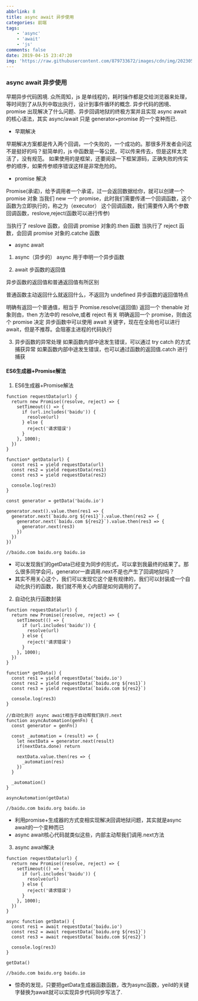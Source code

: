```yaml
---
abbrlink: 8
title: async await 异步使用
categories: 前端
tags:
    - 'async'
    - 'await'
    - 'js'
comments: false
date: 2019-04-15 23:47:20
img: 'https://raw.githubusercontent.com/879733672/images/cdn/img/202305061524161.png'
---
```


### async await 异步使用

早期异步代码困境. 众所周知，js 是单线程的，耗时操作都是交给浏览器来处理，等时间到了从队列中取出执行，设计到事件循环的概念. 异步代码的困境、promise 出现解决了什么问题、异步回调地狱的终极方案并且实现 async await 的核心语法，其实 async/await 只是 generator+promise 的一个变种而已.

-   早期解决

早期解决方案都是传入两个回调，一个失败的，一个成功的。那很多开发者会问这不是挺好的吗？挺简单的，js 中函数是一等公民，可以传来传去，但是这样太灵活了，没有规范。
如果使用的是框架，还要阅读一下框架源码，正确失败的传实参的顺序，如果传参顺序错误这样是非常危险的。

-   promise 解决

Promise(承诺)，给予调用者一个承诺，过一会返回数据给你，就可以创建一个 promise 对象
当我们 new 一个 promise，此时我们需要传递一个回调函数，这个函数为立即执行的，称之为（executor）
这个回调函数，我们需要传入两个参数回调函数，reslove,reject(函数可以进行传参)

当执行了 reslove 函数，会回调 promise 对象的.then 函数
当执行了 reject 函数，会回调 promise 对象的.catche 函数

-   async await

1. async（异步的）
   async 用于申明一个异步函数

2. await 步函数的返回值

异步函数的返回值和普通返回值有所区别

普通函数主动返回什么就返回什么，不返回为 undefined
异步函数的返回值特点

明确有返回一个普通值，相当于 Promise.resolve(返回值)
返回一个 thenable 对象则由，then 方法中的 resolve,或者 reject 有关
明确返回一个 promise，则由这个 promise 决定
异步函数中可以使用 await 关键字，现在在全局也可以进行 await，但是不推荐。会阻塞主进程的代码执行

3. 异步函数的异常处理
   如果函数内部中途发生错误，可以通过 try catch 的方式捕获异常
   如果函数内部中途发生错误，也可以通过函数的返回值.catch 进行捕获

#### ES6生成器+Promise解法
1. ES6生成器+Promise解法
```
function requestData(url) {
  return new Promise((resolve, reject) => {
    setTimeout(() => {
      if (url.includes('baidu')) {
        resolve(url)
      } else {
        reject('请求错误')
      }
    }, 1000);
  })
}

function* getData(url) {
  const res1 = yield requestData(url)
  const res2 = yield requestData(res1)
  const res3 = yield requestData(res2)

  console.log(res3)
}

const generator = getData('baidu.io')

generator.next().value.then(res1 => {
  generator.next(`baidu.org ${res1}`).value.then(res2 => {
    generator.next(`baidu.com ${res2}`).value.then(res3 => {
      generator.next(res3)
    })
  })
})

//baidu.com baidu.org baidu.io
```
* 可以发现我们的getData已经变为同步的形式，可以拿到我最终的结果了。那么很多同学会问，generator一直调用.next不是也产生了回调地狱吗？
* 其实不用关心这个，我们可以发现它这个是有规律的，我们可以封装成一个自动化执行的函数，我们就不用关心内部是如何调用的了。

2. 自动化执行函数封装
```
function requestData(url) {
  return new Promise((resolve, reject) => {
    setTimeout(() => {
      if (url.includes('baidu')) {
        resolve(url)
      } else {
        reject('请求错误')
      }
    }, 1000);
  })
}

function* getData() {
  const res1 = yield requestData('baidu.io')
  const res2 = yield requestData(`baidu.org ${res1}`)
  const res3 = yield requestData(`baidu.com ${res2}`)

  console.log(res3)
}

//自动化执行 async await相当于自动帮我们执行.next
function asyncAutomation(genFn) {
  const generator = genFn()

  const _automation = (result) => {
    let nextData = generator.next(result)
    if(nextData.done) return

    nextData.value.then(res => {
      _automation(res)
    })
  }

  _automation()
}

asyncAutomation(getData)

//baidu.com baidu.org baidu.io
```
* 利用promise+生成器的方式变相实现解决回调地狱问题，其实就是async await的一个变种而已
* async await核心代码就类似这些，内部主动帮我们调用.next方法

3. async await解决
```
function requestData(url) {
  return new Promise((resolve, reject) => {
    setTimeout(() => {
      if (url.includes('baidu')) {
        resolve(url)
      } else {
        reject('请求错误')
      }
    }, 1000);
  })
}

async function getData() {
  const res1 = await requestData('baidu.io')
  const res2 = await requestData(`baidu.org ${res1}`)
  const res3 = await requestData(`baidu.com ${res2}`)

  console.log(res3)
}

getData()

//baidu.com baidu.org baidu.io
```
* 惊奇的发现，只要把getData生成器函数函数，改为async函数，yeild的关键字替换为await就可以实现异步代码同步写法了.